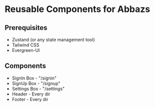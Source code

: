 # Reusable Components for Abbazs

## Prerequisites
* Zustand (or any state management tool)
* Tailwind CSS
* Evergreen-UI

## Components
* SignIn Box - "/signin"
* SignUp Box - "/signup"
* Settings Box - "/settings"
* Header - Every dir
* Footer - Every dir